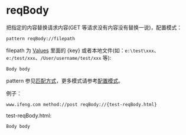# reqBody

把指定的内容替换请求内容(GET 等请求没有内容没有替换一说)，配置模式：

	pattern reqBody://filepath

filepath 为 [Values](http://local.whistlejs.com/#values) 里面的 {key} 或者本地文件(如：`e:\test\xxx`、`e:/test/xxx`、`/User/username/test/xxx` 等):

	Body body

pattern 参见[匹配方式](#pattern)，更多模式请参考[配置模式](#mode)。

例子：

	www.ifeng.com method://post reqBody://{test-reqBody.html}


test-reqBody.html:

	Body body

